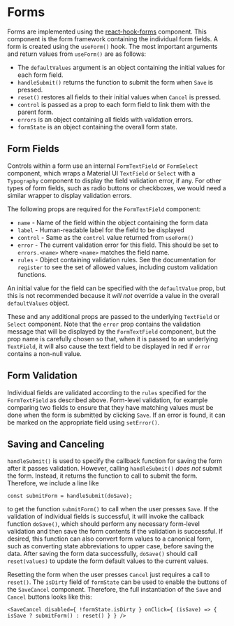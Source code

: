 # Forms
Forms are implemented using the [react-hook-forms](https://react-hook-form.com/api/) component. This component
is the form framework containing the individual form fields. A form is created using the `useForm()` hook.
The most important arguments and return values from `useForm()` are as follows:
- The `defaultValues` argument is an object containing the initial values for each form field.
- `handleSubmit()` returns the function to submit the form when `Save` is pressed.
- `reset()` restores all fields to their initial values when `Cancel` is pressed.
- `control` is passed as a prop to each form field to link them with the parent form.
- `errors` is an object containing all fields with validation errors.
- `formState` is an object containing the overall form state.

## Form Fields
Controls within a form use an internal `FormTextField` or `FormSelect` component, which wraps a Material UI
`TextField` or `Select` with a `Typography` component to display the field validation error, if any. 
For other types of form fields, such as radio buttons or checkboxes, we would need a similar wrapper
to display validation errors.

The following props are required for the `FormTextField` component:
- `name` - Name of the field within the object containing the form data
- `label` - Human-readable label for the field to be displayed
- `control` - Same as the `control` value returned from `useForm()`
- `error` - The current validation error for this field. This should be set to `errors.<name>` where `<name>`
  matches the field name.
- `rules` - Object containing validation rules. See the documentation for `register` to see the set
  of allowed values, including custom validation functions.

An initial value for the field can be specified with the `defaultValue` prop, but this is not
recommended because it *will not* override a value in the overall `defaultValues` object.

These and any additional props are passed to the underlying `TextField` or `Select` component. Note that the 
`error` prop contains the validation message that will be displayed by the `FormTextField` component, but
the prop name is carefully chosen so that, when it is passed to an underlying `TextField`,
it will also cause the text field to be displayed in red if `error` contains a non-null value.

## Form Validation
Individual fields are validated according to the `rules` specified for the `FormTextField` as described above.
Form-level validation, for example comparing two fields to ensure that they have matching values
must be done when the form is submitted by clicking `Save`. If an error is found, it can be
marked on the appropriate field using `setError()`.

## Saving and Canceling
`handleSubmit()` is used to specify the callback function for saving the form after it passes
validation. However, calling `handleSubmit()` *does not* submit the form. Instead, it returns
the function to call to submit the form. Therefore, we include a line like

    const submitForm = handleSubmit(doSave);

to get the function `submitForm()` to call when the user presses `Save`. If the validation
of individual fields is successful, it will invoke the callback function `doSave()`, which
should perform any necessary form-level validation and then save the form contents if 
the validation is successful. If desired, this function can also convert form values
to a canonical form, such as converting state abbreviations to upper case, before
saving the data. After saving the form data successfully, `doSave()` should
call `reset(values)` to update the form default values to the current values.

Resetting the form when the user presses `Cancel` just requires a call to `reset()`. The 
`isDirty` field of `formState` can be used to enable the buttons of the `SaveCancel`
component. Therefore, the full instantiation of the `Save` and `Cancel` buttons looks
like this:

    <SaveCancel disabled={ !formState.isDirty } onClick={ (isSave) => { isSave ? submitForm() : reset() } } />


